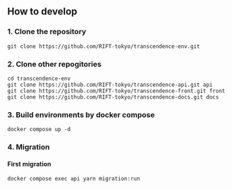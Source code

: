 ## How to develop
### 1. Clone the repository
```
git clone https://github.com/RIFT-tokyo/transcendence-env.git
```

### 2. Clone other repogitories
```
cd transcendence-env
git clone https://github.com/RIFT-tokyo/transcendence-api.git api
git clone https://github.com/RIFT-tokyo/transcendence-front.git front
git clone https://github.com/RIFT-tokyo/transcendence-docs.git docs
```

### 3. Build environments by docker compose
```
docker compose up -d
```

### 4. Migration
#### First migration
```
docker compose exec api yarn migration:run
```

